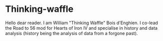 # Thinking-waffle
 
Hello dear reader. I am William "Thinking Waffle" Bois d'Enghien. I co-lead the Road to 56 mod for Hearts of Iron IV and specialise in history and data analysis (history being the analysis of data from a forgone past).